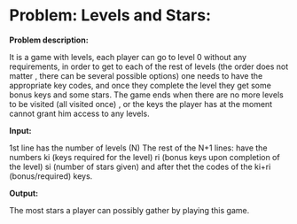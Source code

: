 # Problem: Levels and Stars:

**Problem description:**

It is a game with levels, each player can go to level 0 without any requirements, in order to get to each of the rest of levels (the order does not matter , there can be several possible options) one needs to have the appropriate key codes, and once they complete the level they get some bonus keys and some stars. The game ends when there are no more levels to be visited (all visited once) , or the keys the player has at the moment cannot grant him access to any levels.

**Input:**

1st line has the number of levels (N)
The rest of the N+1 lines: have the numbers ki (keys required for the level) ri (bonus keys upon completion of the level) si (number of stars given) and after thet the codes of the ki+ri (bonus/required) keys.

**Output:**

The most stars a player can possibly gather by playing this game.

